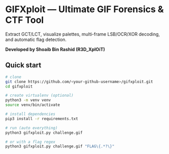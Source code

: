 # GIFXploit — Ultimate GIF Forensics & CTF Tool

Extract GCT/LCT, visualize palettes, multi-frame LSB/OCR/XOR decoding, and automatic flag detection.

**Developed by Shoaib Bin Rashid (R3D_XplOiT)**

## Quick start

```bash
# clone
git clone https://github.com/<your-github-username>/gifxploit.git
cd gifxploit

# create virtualenv (optional)
python3 -m venv venv
source venv/bin/activate

# install dependencies
pip3 install -r requirements.txt

# run (auto everything)
python3 gifxploit.py challenge.gif

# or with a flag regex
python3 gifxploit.py challenge.gif "FLAG\{.*?\}"
